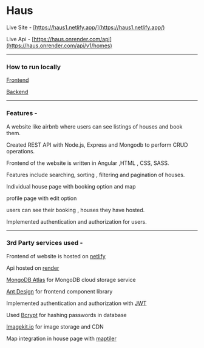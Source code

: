 # Haus

Live Site - [https://haus1.netlify.app/](https://haus1.netlify.app/)

Live Api - [https://haus.onrender.com/api](https://haus.onrender.com/api/v1/homes)

---

### How to run locally

[Frontend](https://github.com/aranyak1/Haus/blob/main/frontend/README.md)

[Backend](https://github.com/aranyak1/Haus/blob/main/backend/Readme.md)

---

### Features -

A website like airbnb where users can see listings of houses and book them.

Created REST API with Node.js, Express and Mongodb to perform CRUD operations.

Frontend of the website is written in Angular ,HTML , CSS, SASS.

Features include searching, sorting , filtering and pagination of houses.

Individual house page with booking option and map 

profile page with edit option

users  can see their booking , houses they have hosted.

Implemented authentication and authorization for users.

---

### 3rd Party services used -

Frontend of website is hosted on [netlify](https://www.netlify.com/)

Api hosted on [render](https://render.com/)

[MongoDB Atlas](https://www.mongodb.com/atlas/database) for MongoDB cloud storage service

[Ant Design](https://ng.ant.design/docs/introduce/en) for frontend component library

Implemented authentication and authorization with [JWT](https://jwt.io/)

Used [Bcrypt](https://en.wikipedia.org/wiki/Bcrypt) for hashing passwords in database

[Imagekit.io](https://imagekit.io/) for image storage and CDN

Map integration in house page  with [maptiler](https://www.maptiler.com/) 
